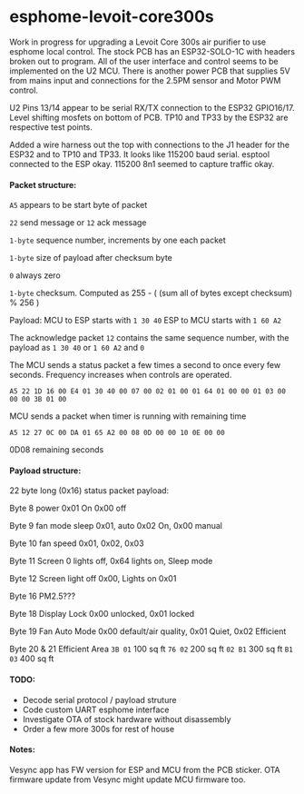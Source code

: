 # esphome-levoit-core300s
Work in progress for upgrading a Levoit Core 300s air purifier to use esphome local control.  The stock PCB has an ESP32-SOLO-1C with headers broken out to program.  All of the user interface and control seems to be implemented on the U2 MCU.  There is another power PCB that supplies 5V from mains input and connections for the 2.5PM sensor and Motor PWM control.

U2 Pins 13/14 appear to be serial RX/TX connection to the ESP32 GPIO16/17.  Level shifting mosfets on bottom of PCB.  TP10 and TP33 by the ESP32 are respective test points.

Added a wire harness out the top with connections to the J1 header for the ESP32 and to TP10 and TP33.  It looks like 115200 baud serial.  esptool connected to the ESP okay.  115200 8n1 seemed to capture traffic okay.

#### Packet structure:

`A5` appears to be start byte of packet

`22` send message or `12` ack message

`1-byte` sequence number, increments by one each packet

`1-byte` size of payload after checksum byte

`0` always zero

`1-byte` checksum.  Computed as 255 - ( (sum all of bytes except checksum) % 256 )

Payload:  MCU to ESP starts with `1 30 40`  ESP to MCU starts with `1 60 A2`

The acknowledge packet `12` contains the same sequence number, with the payload as `1 30 40` or `1 60 A2` and `0`

The MCU sends a status packet a few times a second to once every few seconds.  Frequency increases when controls are operated.

`A5 22 1D 16 00 E4 01 30 40 00 07 00 02 01 00 01 64 01 00 00 01 03 00 00 00 3B 01 00`

MCU sends a packet when timer is running with remaining time

`A5 12 27 0C 00 DA 01 65 A2 00 08 0D 00 00 10 0E 00 00`

0D08 remaining seconds

#### Payload structure:

22 byte long (0x16) status packet payload:

Byte 8 power 0x01 On 0x00 off

Byte 9 fan mode sleep 0x01, auto 0x02 On, 0x00 manual

Byte 10 fan speed 0x01, 0x02, 0x03

Byte 11 Screen 0 lights off, 0x64 lights on, Sleep mode

Byte 12 Screen light off 0x00, Lights on 0x01

Byte 16 PM2.5???

Byte 18 Display Lock 0x00 unlocked,  0x01 locked

Byte 19 Fan Auto Mode 0x00 default/air quality, 0x01 Quiet,  0x02 Efficient

Byte 20 & 21 Efficient Area `3B 01` 100 sq ft  `76 02` 200 sq ft    `02 B1` 300 sq ft   `B1 03` 400 sq ft   

#### TODO:

- Decode serial protocol / payload struture
- Code custom UART esphome interface 
- Investigate OTA of stock hardware without disassembly
- Order a few more 300s for rest of house

#### Notes:

Vesync app has FW version for ESP and MCU from the PCB sticker.  OTA firmware update from Vesync might update MCU firmware too.
